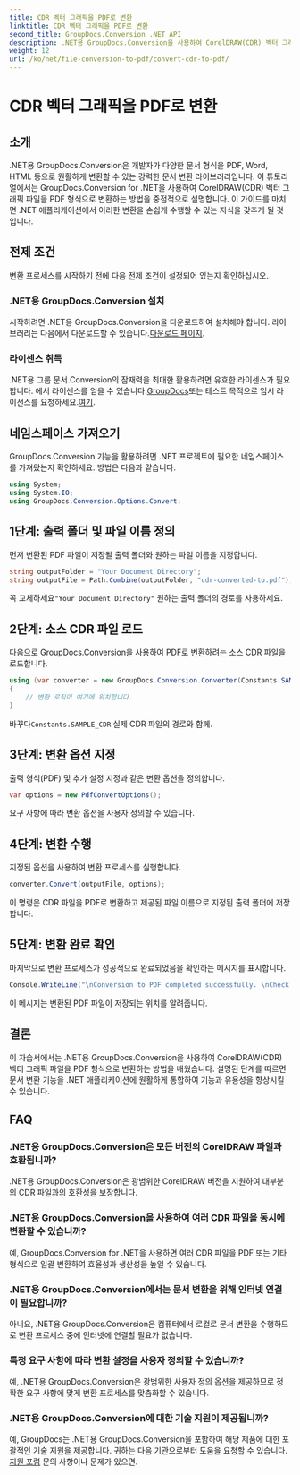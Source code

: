 ```yaml
---
title: CDR 벡터 그래픽을 PDF로 변환
linktitle: CDR 벡터 그래픽을 PDF로 변환
second_title: GroupDocs.Conversion .NET API
description: .NET용 GroupDocs.Conversion을 사용하여 CorelDRAW(CDR) 벡터 그래픽 파일을 PDF 형식으로 쉽게 변환할 수 있습니다. 문서 변환 프로세스를 간소화하세요.
weight: 12
url: /ko/net/file-conversion-to-pdf/convert-cdr-to-pdf/
---
```


# CDR 벡터 그래픽을 PDF로 변환

## 소개
.NET용 GroupDocs.Conversion은 개발자가 다양한 문서 형식을 PDF, Word, HTML 등으로 원활하게 변환할 수 있는 강력한 문서 변환 라이브러리입니다. 이 튜토리얼에서는 GroupDocs.Conversion for .NET을 사용하여 CorelDRAW(CDR) 벡터 그래픽 파일을 PDF 형식으로 변환하는 방법을 중점적으로 설명합니다. 이 가이드를 마치면 .NET 애플리케이션에서 이러한 변환을 손쉽게 수행할 수 있는 지식을 갖추게 될 것입니다.
## 전제 조건
변환 프로세스를 시작하기 전에 다음 전제 조건이 설정되어 있는지 확인하십시오.
### .NET용 GroupDocs.Conversion 설치
 시작하려면 .NET용 GroupDocs.Conversion을 다운로드하여 설치해야 합니다. 라이브러리는 다음에서 다운로드할 수 있습니다.[다운로드 페이지](https://releases.groupdocs.com/conversion/net/).
### 라이센스 취득
 .NET용 그룹 문서.Conversion의 잠재력을 최대한 활용하려면 유효한 라이센스가 필요합니다. 에서 라이센스를 얻을 수 있습니다.[GroupDocs](https://purchase.groupdocs.com/buy)또는 테스트 목적으로 임시 라이선스를 요청하세요.[여기](https://purchase.groupdocs.com/temporary-license/).

## 네임스페이스 가져오기
GroupDocs.Conversion 기능을 활용하려면 .NET 프로젝트에 필요한 네임스페이스를 가져왔는지 확인하세요. 방법은 다음과 같습니다.
```csharp
using System;
using System.IO;
using GroupDocs.Conversion.Options.Convert;
```
## 1단계: 출력 폴더 및 파일 이름 정의
먼저 변환된 PDF 파일이 저장될 출력 폴더와 원하는 파일 이름을 지정합니다.
```csharp
string outputFolder = "Your Document Directory";
string outputFile = Path.Combine(outputFolder, "cdr-converted-to.pdf");
```
꼭 교체하세요`"Your Document Directory"` 원하는 출력 폴더의 경로를 사용하세요.
## 2단계: 소스 CDR 파일 로드
다음으로 GroupDocs.Conversion을 사용하여 PDF로 변환하려는 소스 CDR 파일을 로드합니다.
```csharp
using (var converter = new GroupDocs.Conversion.Converter(Constants.SAMPLE_CDR))
{
    // 변환 로직이 여기에 위치합니다.
}
```
 바꾸다`Constants.SAMPLE_CDR` 실제 CDR 파일의 경로와 함께.
## 3단계: 변환 옵션 지정
출력 형식(PDF) 및 추가 설정 지정과 같은 변환 옵션을 정의합니다.
```csharp
var options = new PdfConvertOptions();
```
요구 사항에 따라 변환 옵션을 사용자 정의할 수 있습니다.
## 4단계: 변환 수행
지정된 옵션을 사용하여 변환 프로세스를 실행합니다.
```csharp
converter.Convert(outputFile, options);
```
이 명령은 CDR 파일을 PDF로 변환하고 제공된 파일 이름으로 지정된 출력 폴더에 저장합니다.
## 5단계: 변환 완료 확인
마지막으로 변환 프로세스가 성공적으로 완료되었음을 확인하는 메시지를 표시합니다.
```csharp
Console.WriteLine("\nConversion to PDF completed successfully. \nCheck output in {0}", outputFolder);
```
이 메시지는 변환된 PDF 파일이 저장되는 위치를 알려줍니다.

## 결론
이 자습서에서는 .NET용 GroupDocs.Conversion을 사용하여 CorelDRAW(CDR) 벡터 그래픽 파일을 PDF 형식으로 변환하는 방법을 배웠습니다. 설명된 단계를 따르면 문서 변환 기능을 .NET 애플리케이션에 원활하게 통합하여 기능과 유용성을 향상시킬 수 있습니다.
## FAQ
### .NET용 GroupDocs.Conversion은 모든 버전의 CorelDRAW 파일과 호환됩니까?
.NET용 GroupDocs.Conversion은 광범위한 CorelDRAW 버전을 지원하여 대부분의 CDR 파일과의 호환성을 보장합니다.
### .NET용 GroupDocs.Conversion을 사용하여 여러 CDR 파일을 동시에 변환할 수 있습니까?
예, GroupDocs.Conversion for .NET을 사용하면 여러 CDR 파일을 PDF 또는 기타 형식으로 일괄 변환하여 효율성과 생산성을 높일 수 있습니다.
### .NET용 GroupDocs.Conversion에서는 문서 변환을 위해 인터넷 연결이 필요합니까?
아니요, .NET용 GroupDocs.Conversion은 컴퓨터에서 로컬로 문서 변환을 수행하므로 변환 프로세스 중에 인터넷에 연결할 필요가 없습니다.
### 특정 요구 사항에 따라 변환 설정을 사용자 정의할 수 있습니까?
예, .NET용 GroupDocs.Conversion은 광범위한 사용자 정의 옵션을 제공하므로 정확한 요구 사항에 맞게 변환 프로세스를 맞춤화할 수 있습니다.
### .NET용 GroupDocs.Conversion에 대한 기술 지원이 제공됩니까?
 예, GroupDocs는 .NET용 GroupDocs.Conversion을 포함하여 해당 제품에 대한 포괄적인 기술 지원을 제공합니다. 귀하는 다음 기관으로부터 도움을 요청할 수 있습니다.[지원 포럼](https://forum.groupdocs.com/c/conversion/11) 문의 사항이나 문제가 있으면.